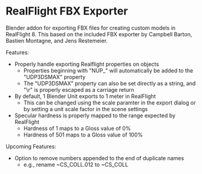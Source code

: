 # RealFlight FBX Exporter

Blender addon for exporting FBX files for creating custom models in
RealFlight 8. This based on the included FBX exporter by Campbell Barton,
Bastien Montagne, and Jens Restemeier.

Features:
* Properly handle exporting Realflight properties on objects
  * Properties beginning with "NUP_" will automatically be added to the
  "UDP3DSMAX" property
  * The "UDP3DSMAX" property can also be set directly as a string, and "\r"
  is properly escaped as a carriage return
* By default, 1 Blender Unit exports to 1 meter in RealFlight
  * This can be changed using the scale paramter in the export dialog or by
  setting a unit scale factor in the scene settings
* Specular hardness is properly mapped to the range expected by RealFlight
  * Hardness of 1 maps to a Gloss value of 0%
  * Hardness of 501 maps to a Gloss value of 100%

Upcoming Features:
* Option to remove numbers appended to the end of duplicate names
	* e.g., rename ~CS_COLL.012 to ~CS_COLL
